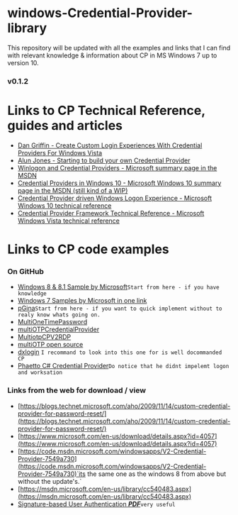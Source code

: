 
# windows-Credential-Provider-library
This repository will be updated with all the examples and links that I can find with relevant knowledge &amp; information about CP in MS Windows 7 up to version 10.
### v0.1.2
# Links to CP Technical Reference, guides and articles
- [Dan Griffin - Create Custom Login Experiences With Credential Providers For Windows Vista](Dan%20Griffin%20-%20Create%20Custom%20Login%20Experiences%20With%20Credential%20Providers%20For%20Windows%20Vista.pdf)
- [Alun Jones - Starting to build your own Credential Provider](https://blogs.msmvps.com/alunj/2011/02/21/starting-to-build-your-own-credential-provider/)
- [Winlogon and Credential Providers - Microsoft summary page in the MSDN](https://msdn.microsoft.com/en-us/library/windows/desktop/bb648647(v=vs.85).aspx)
- [Credential Providers in Windows 10 - Microsoft Windows 10 summary page in the MSDN (still kind of a WIP)](https://msdn.microsoft.com/en-us/library/windows/desktop/mt158211(v=vs.85).aspx)
- [Credential Provider driven Windows Logon Experience - Microsoft Windows 10 technical reference](http://go.microsoft.com/fwlink/?LinkId=717287)
- [Credential Provider Framework Technical Reference - Microsoft Windows Vista technical reference](modwind.narod.ru/olderfiles/1/Credential_Provider_Technical_Reference.doc)
# Links to CP code examples
### On GitHub
 - [Windows 8 & 8.1 Sample by Microsoft](https://github.com/Microsoft/Windows-classic-samples/tree/master/Samples/CredentialProvider)`Start from here - if you have knowledge`
 - [Windows 7 Samples by Microsoft in one link](https://github.com/Microsoft/Windows-classic-samples/tree/3e987d98a074051dc9cd5c87431d162035f69a24/Samples/Win7Samples/security/credentialproviders)
 - [pGina](https://github.com/pgina/pgina)`Start from here - if you want to quick implement without to realy know whats going on. `
 - [MultiOneTimePassword](https://github.com/LastSquirrelIT/MultiOneTimePassword-CredentialProvider)
 - [multiOTPCredentialProvider](https://github.com/multiOTP/multiOTPCredentialProvider)
 - [MultiotpCPV2RDP](https://github.com/arcadejust/MultiotpCPV2RDP)
 - [multiOTP open source](https://github.com/multiOTP/multiotp)
 - [dxlogin](https://github.com/jwtab/dxlogin) `I recommand to look into this one for is well docommanded CP`
 - [Phaetto C# Credential Provider](https://github.com/phaetto/windows-credentials-provider)`Do notice that he didnt impelemt logon and worksation`
### Links from the web for download / view
 - [https://blogs.technet.microsoft.com/aho/2009/11/14/custom-credential-provider-for-password-reset/](https://blogs.technet.microsoft.com/aho/2009/11/14/custom-credential-provider-for-password-reset/)
 - [https://www.microsoft.com/en-us/download/details.aspx?id=4057](https://www.microsoft.com/en-us/download/details.aspx?id=4057)
 - [https://code.msdn.microsoft.com/windowsapps/V2-Credential-Provider-7549a730](https://code.msdn.microsoft.com/windowsapps/V2-Credential-Provider-7549a730)`its the same one as the windows 8 from above but without the update's.`
 - [https://msdn.microsoft.com/en-us/library/cc540483.aspx](https://msdn.microsoft.com/en-us/library/cc540483.aspx)
 - [Signature-based User Authentication ***PDF***](https://is.cuni.cz/webapps/zzp/download/120183949)`very useful`
